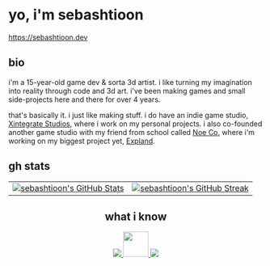 # yo, i'm sebashtioon

https://sebashtioon.dev

## bio
i'm a 15-year-old game dev & sorta 3d artist. i like turning my imagination into reality through code and 3d art. i've been making games and small side-projects here and there for over 4 years.

that's basically it. i just like making stuff. i do have an indie game studio, [Xintegrate Studios](https://github.com/Xintegrate-Studios), where i work on my personal projects. i also co-founded another game studio with my friend from school called [Noe Co.](https://noeco.xyz/) where i'm working on my biggest project yet, [Expland](https://noeco.xyz/games/expland).

## gh stats

<div class="section highlights">
  <table>
      <tr>
          <td>
              <a href="https://github.com/sebashtioon">
                  <img src="https://github-readme-stats.vercel.app/api?username=sebashtioon&show_icons=true&theme=vision-friendly-dark" alt="sebashtioon's GitHub Stats">
              </a>
          </td>
          <td>
              <a href="https://github.com/sebashtioon">
                  <img src="https://github-readme-streak-stats.herokuapp.com/?user=sebashtioon&theme=vision-friendly-dark" alt="sebashtioon's GitHub Streak">
              </a>
          </td>
      </tr>
  </table>
</div>

<h2 style="text-align: center;">what i know</h2>
<p align="center">
  <a href="https://skillicons.dev">
    <img src="https://skillicons.dev/icons?i=git,github,blender,godot,unreal,vscode,visualstudio,windows,cpp"/>
    <span>
      <img src="https://avatars.githubusercontent.com/u/88206422?s=200&v=4" width="50" height="50"/>
    </span>
    <img src="https://skillicons.dev/icons?i=py,obsidian"/>
  </a>
</p>
